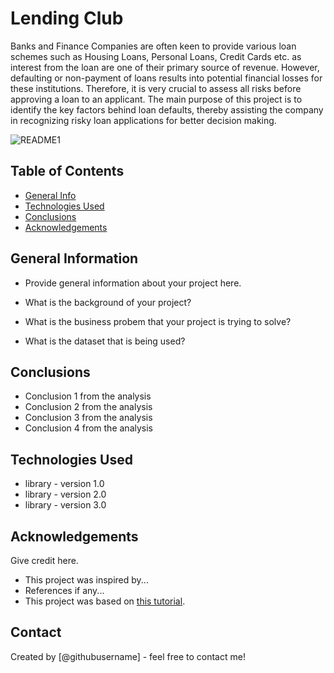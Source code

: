 # Lending Club
Banks and Finance Companies are often keen to provide various loan schemes such as Housing Loans, Personal Loans, Credit Cards etc. as interest from the loan are one of their primary source of revenue. However, defaulting or non-payment of loans results into potential financial losses for these institutions. Therefore, it is very crucial to assess all risks before approving a loan to an applicant. The main purpose of this project is to identify the key factors behind loan defaults, thereby assisting the company in recognizing risky loan applications for better decision making.

![README1](https://github.com/user-attachments/assets/d3dd8c88-1593-4b99-81ee-9a06c9d92e7a)

## Table of Contents
* [General Info](#general-information)
* [Technologies Used](#technologies-used)
* [Conclusions](#conclusions)
* [Acknowledgements](#acknowledgements)

<!-- You can include any other section that is pertinent to your problem -->

## General Information
- Provide general information about your project here.

- What is the background of your project?
- What is the business probem that your project is trying to solve?
- What is the dataset that is being used?

<!-- You don't have to answer all the questions - just the ones relevant to your project. -->

## Conclusions
- Conclusion 1 from the analysis
- Conclusion 2 from the analysis
- Conclusion 3 from the analysis
- Conclusion 4 from the analysis

<!-- You don't have to answer all the questions - just the ones relevant to your project. -->


## Technologies Used
- library - version 1.0
- library - version 2.0
- library - version 3.0

<!-- As the libraries versions keep on changing, it is recommended to mention the version of library used in this project -->

## Acknowledgements
Give credit here.
- This project was inspired by...
- References if any...
- This project was based on [this tutorial](https://www.example.com).


## Contact
Created by [@githubusername] - feel free to contact me!


<!-- Optional -->
<!-- ## License -->
<!-- This project is open source and available under the [... License](). -->

<!-- You don't have to include all sections - just the one's relevant to your project -->
